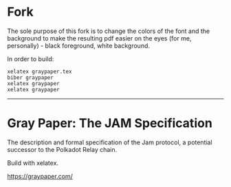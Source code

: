 # Fork
The sole purpose of this fork is to change the colors of the font and the background to make the resulting pdf easier on 
the eyes (for me, personally) - black foreground, white background.

In order to build:
```shell
xelatex graypaper.tex
biber graypaper
xelatex graypaper
xelatex graypaper
```
---
# Gray Paper: The JAM Specification

The description and formal specification of the Jam protocol, a potential successor to the Polkadot Relay chain.

Build with xelatex.

https://graypaper.com/
